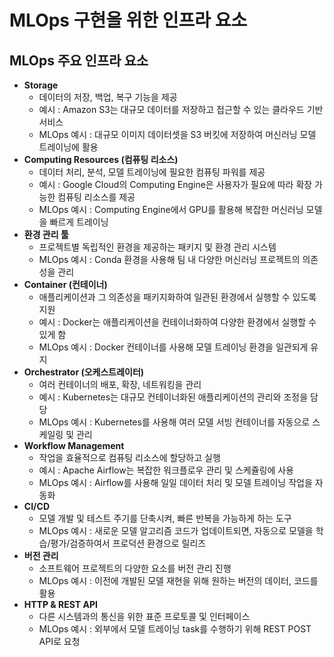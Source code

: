 # MLOps 구현을 위한 인프라 요소

## MLOps 주요 인프라 요소

 - __Storage__
    - 데이터의 저장, 백업, 복구 기능을 제공
    - 예시 : Amazon S3는 대규모 데이터를 저장하고 접근할 수 있는 클라우드 기반 서비스
    -  MLOps 예시 : 대규모 이미지 데이터셋을 S3 버킷에 저장하여 머신러닝 모델 트레이닝에 활용
 - __Computing Resources (컴퓨팅 리소스)__
    - 데이터 처리, 분석, 모델 트레이닝에 필요한 컴퓨팅 파워를 제공
    -  예시 : Google Cloud의 Computing Engine은 사용자가 필요에 따라 확장 가능한 컴퓨팅 리소스를 제공
    - MLOps 예시 : Computing Engine에서 GPU를 활용해 복잡한 머신러닝 모델을 빠르게 트레이닝
 - __환경 관리 툴__
    - 프로젝트별 독립적인 환경을 제공하는 패키지 및 환경 관리 시스템
    -  MLOps 예시 : Conda 환경을 사용해 팀 내 다양한 머신러닝 프로젝트의 의존성을 관리
 - __Container (컨테이너)__
    - 애플리케이션과 그 의존성을 패키지화하여 일관된 환경에서 실행할 수 있도록 지원
    - 예시 : Docker는 애플리케이션을 컨테이너화하여 다양한 환경에서 실행할 수 있게 함
    - MLOps 예시 : Docker 컨테이너를 사용해 모델 트레이닝 환경을 일관되게 유지
 - __Orchestrator (오케스트레이터)__
    - 여러 컨테이너의 배포, 확장, 네트워킹을 관리
    - 예시 : Kubernetes는 대규모 컨테이너화된 애플리케이션의 관리와 조정을 담당
    - MLOps 예시 : Kubernetes를 사용해 여러 모델 서빙 컨테이너를 자동으로 스케일링 및 관리
 - __Workflow Management__
    - 작업을 효율적으로 컴퓨팅 리소스에 할당하고 실행
    - 예시 : Apache Airflow는 복잡한 워크플로우 관리 및 스케쥴링에 사용
    - MLOps 예시 : Airflow를 사용해 일일 데이터 처리 및 모델 트레이닝 작업을 자동화
 - __CI/CD__
    - 모델 개발 및 테스트 주기를 단축시켜, 빠른 반복을 가능하게 하는 도구
    - MLOps 예시 : 새로운 모델 알고리즘 코드가 업데이트되면, 자동으로 모델을 학습/평가/검증하여서 프로덕션 환경으로 릴리즈
 - __버전 관리__
    - 소프트웨어 프로젝트의 다양한 요소를 버전 관리 진행
    - MLOps 예시 : 이전에 개발된 모델 재현을 위해 원하는 버전의 데이터, 코드를 활용
 - __HTTP & REST API__
    - 다른 시스템과의 통신을 위한 표준 프로토콜 및 인터페이스
    - MLOps 예시 : 외부에서 모델 트레이닝 task를 수행하기 위해 REST POST API로 요청

